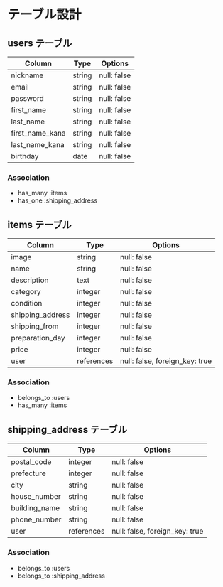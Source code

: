 # テーブル設計

## users テーブル

| Column          | Type   | Options     |
| --------------- | ------ | ----------- |
| nickname        | string | null: false |
| email           | string | null: false |
| password        | string | null: false |
| first_name      | string | null: false |
| last_name       | string | null: false |
| first_name_kana | string | null: false |
| last_name_kana  | string | null: false |
| birthday        | date   | null: false |


### Association

- has_many :items
- has_one :shipping_address

## items テーブル

| Column            | Type       | Options                        |
| ----------------- | ---------- | ------------------------------ |
| image             | string     | null: false                    |
| name              | string     | null: false                    |
| description       | text       | null: false                    |
| category          | integer    | null: false                    |
| condition         | integer    | null: false                    |
| shipping_address  | integer    | null: false                    |
| shipping_from     | integer    | null: false                    |
| preparation_day   | integer    | null: false                    |
| price             | integer    | null: false                    |
| user              | references | null: false, foreign_key: true |

### Association

- belongs_to :users
- has_many :items

## shipping_address テーブル

| Column        | Type       | Options                        |
| ------------- | ---------- | ------------------------------ |
| postal_code   | integer    | null: false                    |
| prefecture    | integer    | null: false                    |
| city          | string     | null: false                    |
| house_number  | string     | null: false                    |
| building_name | string     | null: false                    |
| phone_number  | string     | null: false                    |
| user          | references | null: false, foreign_key: true |

### Association

- belongs_to :users
- belongs_to :shipping_address